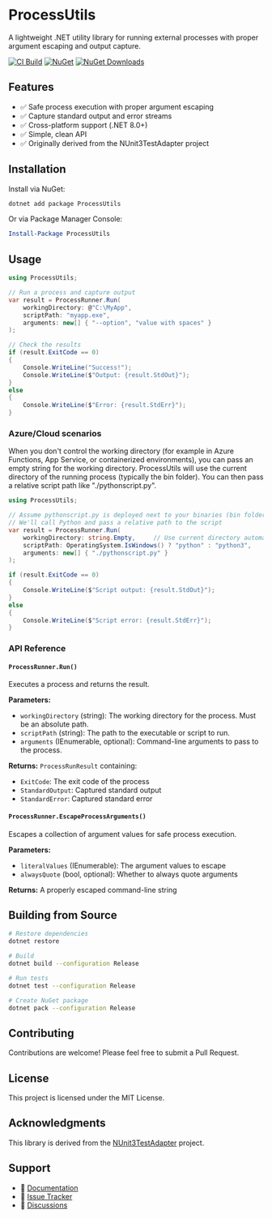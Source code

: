 # ProcessUtils

A lightweight .NET utility library for running external processes with proper argument escaping and output capture.

[![CI Build](https://github.com/hermitos/processutils/actions/workflows/ci-build.yml/badge.svg)](https://github.com/hermitos/processutils/actions/workflows/ci-build.yml)
[![NuGet](https://img.shields.io/nuget/v/ProcessUtils.svg)](https://www.nuget.org/packages/ProcessUtils/)
[![NuGet Downloads](https://img.shields.io/nuget/dt/ProcessUtils.svg)](https://www.nuget.org/packages/ProcessUtils/)

## Features

- ✅ Safe process execution with proper argument escaping
- ✅ Capture standard output and error streams
- ✅ Cross-platform support (.NET 8.0+)
- ✅ Simple, clean API
- ✅ Originally derived from the NUnit3TestAdapter project

## Installation

Install via NuGet:

```bash
dotnet add package ProcessUtils
```

Or via Package Manager Console:

```powershell
Install-Package ProcessUtils
```

## Usage

```csharp
using ProcessUtils;

// Run a process and capture output
var result = ProcessRunner.Run(
    workingDirectory: @"C:\MyApp",
    scriptPath: "myapp.exe",
    arguments: new[] { "--option", "value with spaces" }
);

// Check the results
if (result.ExitCode == 0)
{
    Console.WriteLine("Success!");
    Console.WriteLine($"Output: {result.StdOut}");
}
else
{
    Console.WriteLine($"Error: {result.StdErr}");
}
```

### Azure/Cloud scenarios

When you don't control the working directory (for example in Azure Functions, App Service, or containerized environments), you can pass an empty string for the working directory. ProcessUtils will use the current directory of the running process (typically the bin folder). You can then pass a relative script path like "./pythonscript.py".

```csharp
using ProcessUtils;

// Assume pythonscript.py is deployed next to your binaries (bin folder)
// We'll call Python and pass a relative path to the script
var result = ProcessRunner.Run(
    workingDirectory: string.Empty,     // Use current directory automatically
    scriptPath: OperatingSystem.IsWindows() ? "python" : "python3",
    arguments: new[] { "./pythonscript.py" }
);

if (result.ExitCode == 0)
{
    Console.WriteLine($"Script output: {result.StdOut}");
}
else
{
    Console.WriteLine($"Script error: {result.StdErr}");
}
```

### API Reference

#### `ProcessRunner.Run()`

Executes a process and returns the result.

**Parameters:**

- `workingDirectory` (string): The working directory for the process. Must be an absolute path.
- `scriptPath` (string): The path to the executable or script to run.
- `arguments` (IEnumerable<string>, optional): Command-line arguments to pass to the process.

**Returns:** `ProcessRunResult` containing:

- `ExitCode`: The exit code of the process
- `StandardOutput`: Captured standard output
- `StandardError`: Captured standard error

#### `ProcessRunner.EscapeProcessArguments()`

Escapes a collection of argument values for safe process execution.

**Parameters:**

- `literalValues` (IEnumerable<string>): The argument values to escape
- `alwaysQuote` (bool, optional): Whether to always quote arguments

**Returns:** A properly escaped command-line string

## Building from Source

```bash
# Restore dependencies
dotnet restore

# Build
dotnet build --configuration Release

# Run tests
dotnet test --configuration Release

# Create NuGet package
dotnet pack --configuration Release
```

## Contributing

Contributions are welcome! Please feel free to submit a Pull Request.

## License

This project is licensed under the MIT License.

## Acknowledgments

This library is derived from the [NUnit3TestAdapter](https://github.com/nunit/nunit3-vs-adapter) project.

## Support

- 📖 [Documentation](https://github.com/hermitos/processutils)
- 🐛 [Issue Tracker](https://github.com/hermitos/processutils/issues)
- 💬 [Discussions](https://github.com/hermitos/processutils/discussions)
